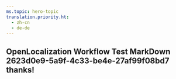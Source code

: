 ```yaml
---
ms.topic: hero-topic
translation.priority.ht: 
  - zh-cn
  - de-de
---
```

## OpenLocalization Workflow Test MarkDown 2623d0e9-5a9f-4c33-be4e-27af99f08bd7 thanks!
